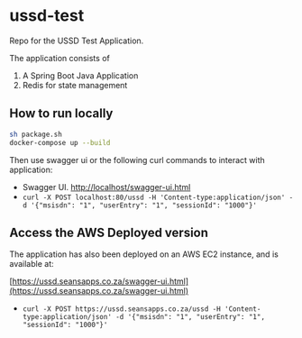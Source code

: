 
# ussd-test  

Repo for the USSD Test Application.

The application consists of

 1. A Spring Boot Java Application
 2. Redis for state management

## How to run locally

```sh
sh package.sh
docker-compose up --build
```

Then use swagger ui or the following curl commands to interact with application:
* Swagger UI.   [http://localhost/swagger-ui.html](http://localhost/swagger-ui.html)
* `curl -X POST localhost:80/ussd -H 'Content-type:application/json' -d '{"msisdn": "1", "userEntry": "1", "sessionId": "1000"}'`


## Access the AWS Deployed version

The application has also been deployed on an AWS EC2 instance, and is available at:

[https://ussd.seansapps.co.za/swagger-ui.html](https://ussd.seansapps.co.za/swagger-ui.html)
* `curl -X POST https://ussd.seansapps.co.za/ussd -H 'Content-type:application/json' -d '{"msisdn": "1", "userEntry": "1", "sessionId": "1000"}'`
